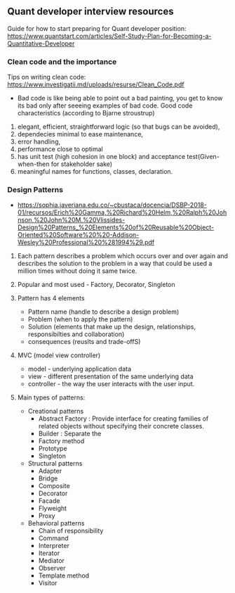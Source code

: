 ## Quant developer interview resources
Guide for how to start preparing for Quant developer position: https://www.quantstart.com/articles/Self-Study-Plan-for-Becoming-a-Quantitative-Developer

### Clean code and the importance
Tips on writing clean code: https://www.investigatii.md/uploads/resurse/Clean_Code.pdf
 * Bad code is like being able to point out a bad painting, you get to know its bad only after seeeing examples of bad code.
 Good code characteristics (according to Bjarne stroustrup)
  1. elegant, efficient, straightforward logic (so that bugs can be avoided), 
  2. dependecies minimal to ease maintenance, 
  3. error handling, 
  4. performance close to optimal
  5. has unit test (high cohesion in one block) and acceptance test(Given-when-then for stakeholder sake)
  6. meaningful names for functions, classes, declaration.
  
### Design Patterns
* https://sophia.javeriana.edu.co/~cbustaca/docencia/DSBP-2018-01/recursos/Erich%20Gamma,%20Richard%20Helm,%20Ralph%20Johnson,%20John%20M.%20Vlissides-Design%20Patterns_%20Elements%20of%20Reusable%20Object-Oriented%20Software%20%20-Addison-Wesley%20Professional%20%281994%29.pdf
1. Each pattern describes a problem which occurs over and over again and describes the solution to the problem in a way that could be used
a million times without doing it same twice.
2. Popular and most used - Factory, Decorator, Singleton
3. Pattern has 4 elements
    * Pattern name (handle to describe a design problem)
    * Problem (when to apply the pattern)
    * Solution (elements that make up the design, relationships, responsibilties and collaboration)
    * consequences (reuslts and trade-offS)

4. MVC (model view controller)
   * model - underlying application data
   * view - different presentation of the same underlying data
   * controller - the way the user interacts with the user input.
5. Main types of patterns:
   * Creational patterns 
       - Abstract Factory : Provide interface for creating families of related objects without specifying their concrete classes.
       - Builder : Separate the 
       - Factory method
       - Prototype
       - Singleton
    * Structural patterns
       - Adapter 
       - Bridge
       - Composite
       - Decorator
       - Facade
       - Flyweight
       - Proxy
   * Behavioral patterns
       - Chain of responsibility
       - Command
       - Interpreter
       - Iterator
       - Mediator
       - Observer
       - Template method
       - Visitor
       
